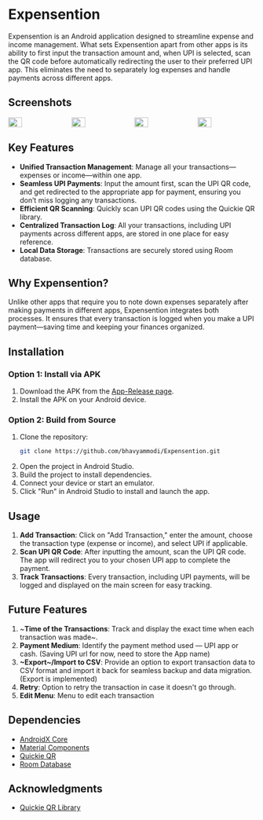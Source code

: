 # Expensention

Expensention is an Android application designed to streamline expense and income management. What sets Expensention apart from other apps is its ability to first input the transaction amount and, when UPI is selected, scan the QR code before automatically redirecting the user to their preferred UPI app. This eliminates the need to separately log expenses and handle payments across different apps.

## Screenshots

<div style="display: flex;">
    <img src="https://github.com/user-attachments/assets/6a8a8205-d46c-41a7-b529-9f855b5fa3ad" width="24%" style="margin-right: 10px;">
    <img src="https://github.com/user-attachments/assets/b8e2d655-a78f-4c7a-a0de-75c3a8f83f99" width="24%" style="margin-right: 10px;">
    <img src="https://github.com/user-attachments/assets/af903c2e-d046-4cfa-8150-ad3b9797bc16" width="24%" style="margin-right: 10px;">
    <img src="https://github.com/user-attachments/assets/85f0bf12-bbe6-4a73-930c-4484faba3724" width="24%">
</div>

## Key Features

- **Unified Transaction Management**: Manage all your transactions—expenses or income—within one app.
- **Seamless UPI Payments**: Input the amount first, scan the UPI QR code, and get redirected to the appropriate app for payment, ensuring you don’t miss logging any transactions.
- **Efficient QR Scanning**: Quickly scan UPI QR codes using the Quickie QR library.
- **Centralized Transaction Log**: All your transactions, including UPI payments across different apps, are stored in one place for easy reference.
- **Local Data Storage**: Transactions are securely stored using Room database.

## Why Expensention?

Unlike other apps that require you to note down expenses separately after making payments in different apps, Expensention integrates both processes. It ensures that every transaction is logged when you make a UPI payment—saving time and keeping your finances organized.

## Installation

### Option 1: Install via APK

1. Download the APK from the [App-Release page](https://github.com/bhavyammodi/Expensention/releases).
2. Install the APK on your Android device.

### Option 2: Build from Source

1. Clone the repository:
    ```sh
    git clone https://github.com/bhavyammodi/Expensention.git
    ```
2. Open the project in Android Studio.
3. Build the project to install dependencies.
4. Connect your device or start an emulator.
5. Click "Run" in Android Studio to install and launch the app.

## Usage

1. **Add Transaction**: Click on "Add Transaction," enter the amount, choose the transaction type (expense or income), and select UPI if applicable.
2. **Scan UPI QR Code**: After inputting the amount, scan the UPI QR code. The app will redirect you to your chosen UPI app to complete the payment.
3. **Track Transactions**: Every transaction, including UPI payments, will be logged and displayed on the main screen for easy tracking.

## Future Features

1. ~**Time of the Transactions**: Track and display the exact time when each transaction was made~.
2. **Payment Medium**: Identify the payment method used — UPI app or cash. (Saving UPI url for now, need to store the App name)
3. **~Export~/Import to CSV**: Provide an option to export transaction data to CSV format and import it back for seamless backup and data migration. (Export is implemented)
4. **Retry**: Option to retry the transaction in case it doesn't go through.
5. **Edit Menu**: Menu to edit each transaction

## Dependencies

- [AndroidX Core](https://developer.android.com/jetpack/androidx/releases/core)
- [Material Components](https://material.io/develop/android)
- [Quickie QR](https://github.com/G00fY2/quickie)
- [Room Database](https://developer.android.com/jetpack/androidx/releases/room)

## Acknowledgments

- [Quickie QR Library](https://github.com/G00fY2/quickie)

